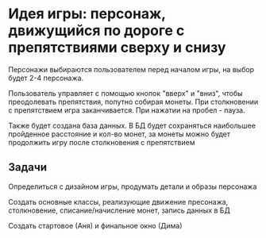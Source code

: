 # Идея игры: персонаж, движущийся по дороге с препятствиями сверху и снизу
Персонажи выбираются пользователем перед началом игры, на выбор будет 2-4 персонажа.

Пользователь управляет с помощью кнопок "вверх" и "вниз", чтобы преодолевать препятствия, 
попутно собирая монеты. При столкновении с препятствием игра заканчивается.
При нажатии на пробел - пауза.

Также будет создана база данных. В БД будет сохраняться наибольшее пройденное расстояние и кол-во монет,
за монеты можно будет продолжить игру после столкновения с препятствием

## Задачи
Определиться с дизайном игры, продумать детали и образы персонажа

Создать основные классы, реализующие движение пресонажа, столкновение, списание/начисление
монет, запись данных в БД

Создать стартовое (Аня) и финальное окно (Дима)
